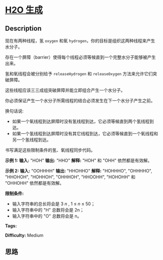 # [H2O 生成][title]

## Description

现在有两种线程，氢 `oxygen` 和氧 `hydrogen`，你的目标是组织这两种线程来产生水分子。

存在一个屏障（barrier）使得每个线程必须等候直到一个完整水分子能够被产生出来。

氢和氧线程会被分别给予 `releaseHydrogen` 和 `releaseOxygen` 方法来允许它们突破屏障。

这些线程应该三三成组突破屏障并能立即组合产生一个水分子。

你必须保证产生一个水分子所需线程的结合必须发生在下一个水分子产生之前。

换句话说:

  * 如果一个氧线程到达屏障时没有氢线程到达，它必须等候直到两个氢线程到达。
  * 如果一个氢线程到达屏障时没有其它线程到达，它必须等候直到一个氧线程和另一个氢线程到达。

书写满足这些限制条件的氢、氧线程同步代码。



**示例 1:**
            **输入:** "HOH"    **输出:** "HHO"    **解释:** "HOH" 和 "OHH" 依然都是有效解。    

**示例 2:**
            **输入:** "OOHHHH"    **输出:** "HHOHHO"    **解释:** "HOHHHO", "OHHHHO", "HHOHOH", "HOHHOH", "OHHHOH", "HHOOHH", "HOHOHH" 和 "OHHOHH" 依然都是有效解。    



**限制条件:**

  * 输入字符串的总长将会是 3 _n_ , 1 ≤  _n_  ≤ 50；
  * 输入字符串中的 "H" 总数将会是 2n；
  * 输入字符串中的 "O" 总数将会是 n。


**Tags:** 

**Difficulty:** Medium

## 思路

[title]: https://leetcode-cn.com/problems/building-h2o
